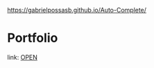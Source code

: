 https://gabrielpossasb.github.io/Auto-Complete/


# Portfolio

link: <a target="_blank" href="https://gabrielpossasb.github.io/Auto-Complete/" >OPEN</a>
